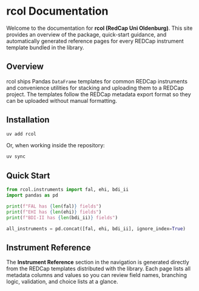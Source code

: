 # rcol Documentation

Welcome to the documentation for **rcol (RedCap Uni Oldenburg)**. This site provides an overview of the package, quick-start guidance, and automatically generated reference pages for every REDCap instrument template bundled in the library.

## Overview

rcol ships Pandas `DataFrame` templates for common REDCap instruments and convenience utilities for stacking and uploading them to a REDCap project. The templates follow the REDCap metadata export format so they can be uploaded without manual formatting.

## Installation

```bash
uv add rcol
```

Or, when working inside the repository:

```bash
uv sync
```

## Quick Start

```python
from rcol.instruments import fal, ehi, bdi_ii
import pandas as pd

print(f"FAL has {len(fal)} fields")
print(f"EHI has {len(ehi)} fields")
print(f"BDI-II has {len(bdi_ii)} fields")

all_instruments = pd.concat([fal, ehi, bdi_ii], ignore_index=True)
```

## Instrument Reference

The **Instrument Reference** section in the navigation is generated directly from the REDCap templates distributed with the library. Each page lists all metadata columns and values so you can review field names, branching logic, validation, and choice lists at a glance.
